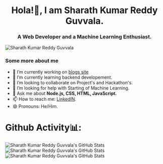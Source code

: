 <h1 align="center">Hola!👋, I am Sharath Kumar Reddy Guvvala.</h1>
<h3 align="center">A Web Developer and a Machine Learning Enthusiast.</h3>
<p align="left"> <img src="https://komarev.com/ghpvc/?username=sharathguvvala" alt="Sharath Kumar Reddy Guvvala" /> </p>


### Some more about me
- 🔭 I’m currently working on [blogs site](https://github.com/sharathguvvala/Blogs)
- 🌱 I’m currently learning backend developement.
- 👯 I’m looking to collaborate on Project's and Hackathon's.
- 🤔 I’m looking for help with Starting of Machine Learning.
- 💬 Ask me about **Node.js, CSS, HTML, JavaScript.**
- 📫 How to reach me: [LinkedIN](https://www.linkedin.com/in/sharath-kumar-reddy-871ba0204/).
- 😄 Pronouns: He/Him.


# Github Activity📊:
<img src="https://github-readme-stats.vercel.app/api?username=sharathguvvala&&show_icons=true&theme=algolia" alt="Sharath Kumar Reddy Guvvala's GitHub Stats">
<img src="https://github-readme-stats.vercel.app/api/top-langs/?username=sharathguvvala&layout=compact&hide_border=false&&show_icons=true&&theme=algolia" alt="Sharath Kumar Reddy Guvvala's GitHub Stats">
<img src="https://github-readme-streak-stats.herokuapp.com/?user=sharathguvvala&&show_icons=true&&hide_border=false&&theme=algolia" alt="Sharath Kumar Reddy Guvvala's GitHub Stats">

